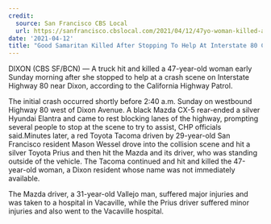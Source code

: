 ```yaml
---
credit:
  source: San Francisco CBS Local
  url: https://sanfrancisco.cbslocal.com/2021/04/12/47yo-woman-killed-after-stopping-on-i-80-near-crash/
date: '2021-04-12'
title: "Good Samaritan Killed After Stopping To Help At Interstate 80 Crash Scene Near Dixon"
---
```

DIXON (CBS SF/BCN) — A truck hit and killed a 47-year-old woman early Sunday morning after she stopped to help at a crash scene on Interstate Highway 80 near Dixon, according to the California Highway Patrol.

The initial crash occurred shortly before 2:40 a.m. Sunday on westbound Highway 80 west of Dixon Avenue. A black Mazda CX-5 rear-ended a silver Hyundai Elantra and came to rest blocking lanes of the highway, prompting several people to stop at the scene to try to assist, CHP officials said.Minutes later, a red Toyota Tacoma driven by 29-year-old San Francisco resident Mason Wessel drove into the collision scene and hit a silver Toyota Prius and then hit the Mazda and its driver, who was standing outside of the vehicle. The Tacoma continued and hit and killed the 47-year-old woman, a Dixon resident whose name was not immediately available.


The Mazda driver, a 31-year-old Vallejo man, suffered major injuries and was taken to a hospital in Vacaville, while the Prius driver suffered minor injuries and also went to the Vacaville hospital.
